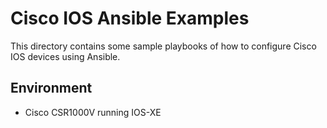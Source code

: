 # Cisco IOS Ansible Examples

This directory contains some sample playbooks of how to configure Cisco IOS devices using Ansible.

## Environment
* Cisco CSR1000V running IOS-XE
